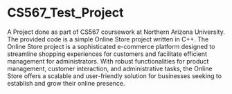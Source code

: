 # CS567_Test_Project
A Project done as part of CS567 coursework at Northern Arizona University. The provided code is a simple Online Store project written in C++. The Online Store project is a sophisticated e-commerce platform designed to streamline shopping experiences for customers and facilitate efficient management for administrators. With robust functionalities for product management, customer interaction, and administrative tasks, the Online Store offers a scalable and user-friendly solution for businesses seeking to establish and grow their online presence.